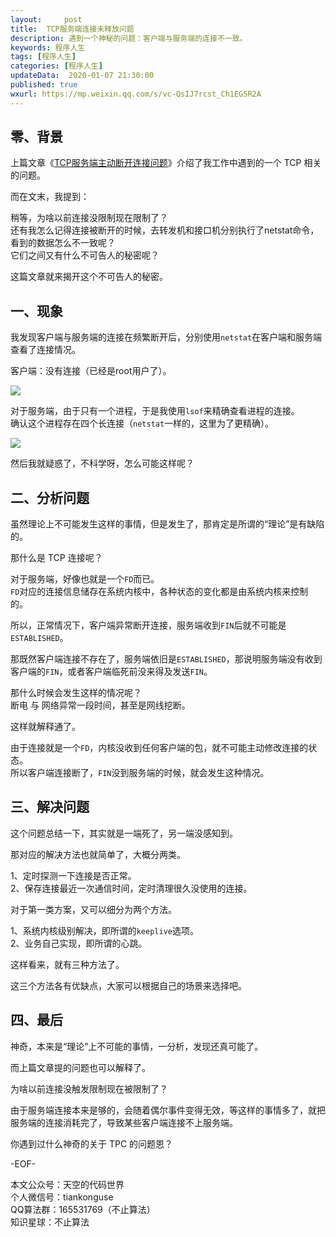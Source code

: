 ```yaml
---   
layout:     post  
title:  TCP服务端连接未释放问题  
description: 遇到一个神秘的问题：客户端与服务端的连接不一致。  
keywords: 程序人生  
tags: [程序人生]    
categories: [程序人生]  
updateData:  2020-01-07 21:30:00  
published: true  
wxurl: https://mp.weixin.qq.com/s/vc-QsIJ7rcst_Ch1EG5R2A  
---  
```



## 零、背景  


上篇文章《[TCP服务端主动断开连接问题](//github.tiankonguse.com/blog/2020/01/06/tcp-server-auto-close.html)》介绍了我工作中遇到的一个 TCP 相关的问题。  


而在文末，我提到：  


稍等，为啥以前连接没限制现在限制了？  
还有我怎么记得连接被断开的时候，去转发机和接口机分别执行了netstat命令，看到的数据怎么不一致呢？  
它们之间又有什么不可告人的秘密呢？


这篇文章就来揭开这个不可告人的秘密。  


## 一、现象  


我发现客户端与服务端的连接在频繁断开后，分别使用`netstat`在客户端和服务端查看了连接情况。  


客户端：没有连接（已经是root用户了）。  


![](http://res2020.tiankonguse.com/images/2020/01/07/002.png)  


对于服务端，由于只有一个进程，于是我使用`lsof`来精确查看进程的连接。  
确认这个进程存在四个长连接（`netstat`一样的，这里为了更精确）。  


![](http://res2020.tiankonguse.com/images/2020/01/07/001.png)  


然后我就疑惑了，不科学呀，怎么可能这样呢？  


## 二、分析问题  


虽然理论上不可能发生这样的事情，但是发生了，那肯定是所谓的“理论”是有缺陷的。  


那什么是 TCP 连接呢？  


对于服务端，好像也就是一个`FD`而已。  
`FD`对应的连接信息储存在系统内核中，各种状态的变化都是由系统内核来控制的。  


所以，正常情况下，客户端异常断开连接，服务端收到`FIN`后就不可能是`ESTABLISHED`。  


那既然客户端连接不存在了，服务端依旧是`ESTABLISHED`，那说明服务端没有收到客户端的`FIN`，或者客户端临死前没来得及发送`FIN`。  


那什么时候会发生这样的情况呢？  
断电 与 网络异常一段时间，甚至是网线挖断。  


这样就解释通了。  


由于连接就是一个`FD`，内核没收到任何客户端的包，就不可能主动修改连接的状态。  
所以客户端连接断了，`FIN`没到服务端的时候，就会发生这种情况。  


## 三、解决问题  


这个问题总结一下，其实就是一端死了，另一端没感知到。  


那对应的解决方法也就简单了，大概分两类。  


1、定时探测一下连接是否正常。  
2、保存连接最近一次通信时间，定时清理很久没使用的连接。  


对于第一类方案，又可以细分为两个方法。  


1、系统内核级别解决，即所谓的`keeplive`选项。  
2、业务自己实现，即所谓的心跳。  


这样看来，就有三种方法了。  


这三个方法各有优缺点，大家可以根据自己的场景来选择吧。  


## 四、最后  


神奇，本来是“理论”上不可能的事情，一分析，发现还真可能了。  


而上篇文章提的问题也可以解释了。  


为啥以前连接没触发限制现在被限制了？  


由于服务端连接本来是够的，会随着偶尔事件变得无效，等这样的事情多了，就把服务端的连接消耗完了，导致某些客户端连接不上服务端。  


你遇到过什么神奇的关于 TPC 的问题恩？  


-EOF-  


本文公众号：天空的代码世界  
个人微信号：tiankonguse  
QQ算法群：165531769（不止算法）  
知识星球：不止算法  

